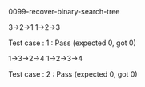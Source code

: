 
0099-recover-binary-search-tree

3->2->1
1->2->3

Test case : 1 : Pass
 (expected 0, got 0)


1->3->2->4
1->2->3->4

Test case : 2 : Pass
 (expected 0, got 0)


